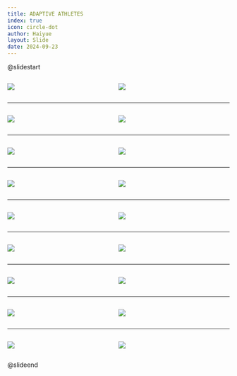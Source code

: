 ```yaml
---
title: ADAPTIVE ATHLETES
index: true
icon: circle-dot
author: Haiyue
layout: Slide
date: 2024-09-23
---
```

 
@slidestart

<div style="display:flex">
<div style="flex:1">

![](https://raw.githubusercontent.com/yclord/reading/refs/heads/master/english/Level-Z/ADAPTIVE%20ATHLETES/001.webp)
</div>
<div style="flex:1">

![](https://raw.githubusercontent.com/yclord/reading/refs/heads/master/english/Level-Z/ADAPTIVE%20ATHLETES/002.webp)
</div>
</div>

---

<div style="display:flex">
<div style="flex:1">

![](https://raw.githubusercontent.com/yclord/reading/refs/heads/master/english/Level-Z/ADAPTIVE%20ATHLETES/003.webp)
</div>
<div style="flex:1">

![](https://raw.githubusercontent.com/yclord/reading/refs/heads/master/english/Level-Z/ADAPTIVE%20ATHLETES/004.webp)
</div>
</div>

---

<div style="display:flex">
<div style="flex:1">

![](https://raw.githubusercontent.com/yclord/reading/refs/heads/master/english/Level-Z/ADAPTIVE%20ATHLETES/005.webp)
</div>
<div style="flex:1">

![](https://raw.githubusercontent.com/yclord/reading/refs/heads/master/english/Level-Z/ADAPTIVE%20ATHLETES/006.webp)
</div>
</div>

---

<div style="display:flex">
<div style="flex:1">

![](https://raw.githubusercontent.com/yclord/reading/refs/heads/master/english/Level-Z/ADAPTIVE%20ATHLETES/007.webp)
</div>
<div style="flex:1">

![](https://raw.githubusercontent.com/yclord/reading/refs/heads/master/english/Level-Z/ADAPTIVE%20ATHLETES/008.webp)
</div>
</div>

---

<div style="display:flex">
<div style="flex:1">

![](https://raw.githubusercontent.com/yclord/reading/refs/heads/master/english/Level-Z/ADAPTIVE%20ATHLETES/009.webp)
</div>
<div style="flex:1">

![](https://raw.githubusercontent.com/yclord/reading/refs/heads/master/english/Level-Z/ADAPTIVE%20ATHLETES/010.webp)
</div>
</div>

---

<div style="display:flex">
<div style="flex:1">

![](https://raw.githubusercontent.com/yclord/reading/refs/heads/master/english/Level-Z/ADAPTIVE%20ATHLETES/011.webp)
</div>
<div style="flex:1">

![](https://raw.githubusercontent.com/yclord/reading/refs/heads/master/english/Level-Z/ADAPTIVE%20ATHLETES/012.webp)
</div>
</div>

---

<div style="display:flex">
<div style="flex:1">

![](https://raw.githubusercontent.com/yclord/reading/refs/heads/master/english/Level-Z/ADAPTIVE%20ATHLETES/013.webp)
</div>
<div style="flex:1">

![](https://raw.githubusercontent.com/yclord/reading/refs/heads/master/english/Level-Z/ADAPTIVE%20ATHLETES/014.webp)
</div>
</div>

---

<div style="display:flex">
<div style="flex:1">

![](https://raw.githubusercontent.com/yclord/reading/refs/heads/master/english/Level-Z/ADAPTIVE%20ATHLETES/015.webp)
</div>
<div style="flex:1">

![](https://raw.githubusercontent.com/yclord/reading/refs/heads/master/english/Level-Z/ADAPTIVE%20ATHLETES/016.webp)
</div>
</div>

---

<div style="display:flex">
<div style="flex:1">

![](https://raw.githubusercontent.com/yclord/reading/refs/heads/master/english/Level-Z/ADAPTIVE%20ATHLETES/017.webp)
</div>
<div style="flex:1">

![](https://raw.githubusercontent.com/yclord/reading/refs/heads/master/english/Level-Z/ADAPTIVE%20ATHLETES/018.webp)
</div>
</div>

@slideend